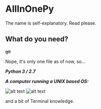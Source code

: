 # AllInOnePy

The name is self-explanatory. Read please.

## What do you need?
~~git~~ 

Nope, it's only one file as of now, so...

*__Python 3 / 2.7__*

*__A computer running a UNIX based OS:__*

![alt text](https://upload.wikimedia.org/wikipedia/commons/a/af/Tux.png "Linux :3") ![alt text](https://www.apple.com/ac/structured-data/images/knowledge_graph_logo.png?201703170823 "Mac")

and a bit of Terminal knowledge.

